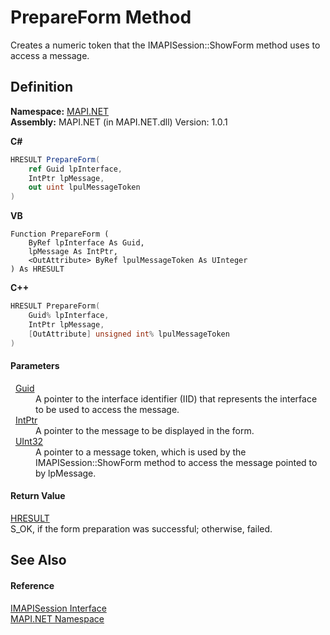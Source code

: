 # PrepareForm Method


Creates a numeric token that the IMAPISession::ShowForm method uses to access a message.



## Definition
**Namespace:** <a href="N_MAPI_NET.md">MAPI.NET</a>  
**Assembly:** MAPI.NET (in MAPI.NET.dll) Version: 1.0.1

**C#**
``` C#
HRESULT PrepareForm(
	ref Guid lpInterface,
	IntPtr lpMessage,
	out uint lpulMessageToken
)
```
**VB**
``` VB
Function PrepareForm ( 
	ByRef lpInterface As Guid,
	lpMessage As IntPtr,
	<OutAttribute> ByRef lpulMessageToken As UInteger
) As HRESULT
```
**C++**
``` C++
HRESULT PrepareForm(
	Guid% lpInterface, 
	IntPtr lpMessage, 
	[OutAttribute] unsigned int% lpulMessageToken
)
```



#### Parameters
<dl><dt>  <a href="https://learn.microsoft.com/dotnet/api/system.guid" target="_blank" rel="noopener noreferrer">Guid</a></dt><dd>A pointer to the interface identifier (IID) that represents the interface to be used to access the message.</dd><dt>  <a href="https://learn.microsoft.com/dotnet/api/system.intptr" target="_blank" rel="noopener noreferrer">IntPtr</a></dt><dd>A pointer to the message to be displayed in the form.</dd><dt>  <a href="https://learn.microsoft.com/dotnet/api/system.uint32" target="_blank" rel="noopener noreferrer">UInt32</a></dt><dd>A pointer to a message token, which is used by the IMAPISession::ShowForm method to access the message pointed to by lpMessage.</dd></dl>

#### Return Value
<a href="T_MAPI_NET_HRESULT.md">HRESULT</a>  
S_OK, if the form preparation was successful; otherwise, failed.

## See Also


#### Reference
<a href="T_MAPI_NET_IMAPISession.md">IMAPISession Interface</a>  
<a href="N_MAPI_NET.md">MAPI.NET Namespace</a>  
